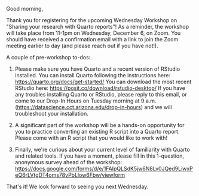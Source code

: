 Good morning,

Thank you for registering for the upcoming Wednesday Workshop on "Sharing your research with Quarto reports"! As a reminder, the workshop will take place from 11-1pm on Wednesday, December 6, on Zoom. You should have received a confirmation email with a link to join the Zoom meeting earlier to day (and please reach out if you have not!).

A couple of pre-workshop to-dos:

1. Please make sure you have Quarto and a recent version of RStudio installed. You can install Quarto following the instructions here: https://quarto.org/docs/get-started/ You can download the most recent RStudio here: https://posit.co/download/rstudio-desktop/ If you have any troubles installing Quarto or RStudio, please reply to this email, or come to our Drop-In Hours on Tuesday morning at 9 a.m. (https://datascience.cct.arizona.edu/drop-in-hours) and we will troubleshoot your installation. 

2. A significant part of the workshop will be a hands-on opportunity for you to practice converting an existing R script into a Quarto report. Please come with an R script that you would like to work with!

3. Finally, we're curious about your current level of familiarity with Quarto and related tools. If you have a moment, please fill in this 1-question, anonymous survey ahead of the workshop: https://docs.google.com/forms/d/e/1FAIpQLSdK5jw6N8Lv0JQed9LiwxPeQ6rLVtgDT4oms78vPbLlow6Fbw/viewform 

That's it! We look forward to seeing you next Wednesday.

